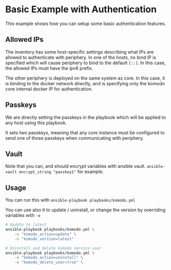 # Basic Example with Authentication

This example shows how you can setup some basic authentication features.

## Allowed IPs

The inventory has some host-specific settings describing what IPs are allowed
to authenticate with periphery. In one of the hosts, no bind IP
is specified which will cause periphery to bind to the default
`[::]`. In this case, the allowed IPs must have the ipv6 prefix.

The other periphery is deployed on the same system as core.
In this case, it is binding to the docker network directly,
and is specifying only the komodo core internal docker IP
for authentication.

## Passkeys

We are directly setting the passkeys in the playbook which will
be applied to any host using this playbook.

It sets two passkeys, meaning that any core instance must be
configured to send one of those passkeys when communicating
with periphery.

## Vault

Note that you can, and should encrypt variables with ansible vault.
`ansible-vault encrypt_string "passkey1"` for example.

## Usage

You can run this with `ansible-playbook playbooks/komodo.yml`

You can use also it to update / uninstall, or change the version by
overriding variables with `-e`

```sh
# Update to latest
ansible-playbook playbooks/komodo.yml \
    -e "komodo_action=update" \
    -e "komodo_version=latest"

# Uninstall and delete komodo service user
ansible-playbook playbooks/komodo.yml \
    -e "komodo_action=uninstall" \
    -e "komodo_delete_user=true" \
```
